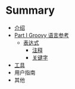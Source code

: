 # Summary

* [介绍](README.md)
* [Part I Groovy 语言参考](chapter1/README.md)
   * [表达式](chapter1/1.1_syntax/README.md)
       * [注释](chapter1/1.1_syntax/1.1.1_comments.md)
       * [关键字](chapter1/1.1_syntax/1.1.2_keywords.md)
* [工具](chapter2/README.md)
* 用户指南
* 其他

